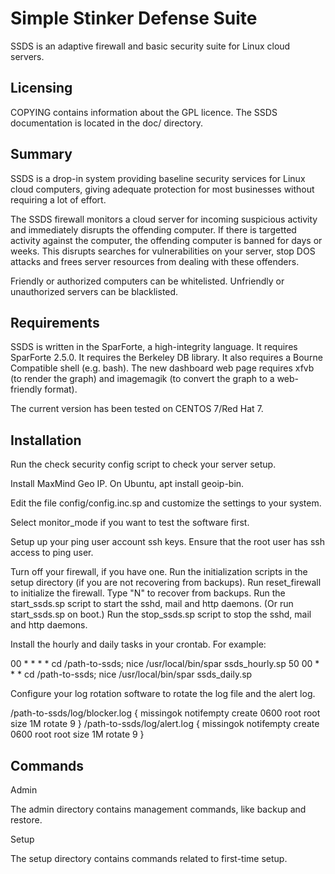 # Simple Stinker Defense Suite

SSDS is an adaptive firewall and basic security suite for
Linux cloud servers.

## Licensing

COPYING contains information about the GPL licence.
The SSDS documentation is located in the doc/ directory.

## Summary

SSDS is a drop-in system providing baseline security services for
Linux cloud computers, giving adequate protection for most
businesses without requiring a lot of effort.

The SSDS firewall monitors a cloud server for incoming suspicious
activity and immediately disrupts the offending computer.  If there
is targetted activity against the computer, the offending computer
is banned for days or weeks.  This disrupts searches for
vulnerabilities on your server, stop DOS attacks and frees server
resources from dealing with these offenders.

Friendly or authorized computers can be whitelisted.  Unfriendly or
unauthorized servers can be blacklisted.

## Requirements

SSDS is written in the SparForte, a high-integrity language.
It requires SparForte 2.5.0.
It requires the Berkeley DB library.
It also requires a Bourne Compatible shell (e.g. bash).
The new dashboard web page requires xfvb (to render the graph) and imagemagik (to convert the graph to a web-friendly format).

The current version has been tested on CENTOS 7/Red Hat 7.

## Installation

Run the check security config script to check your server setup.

Install MaxMind Geo IP.  On Ubuntu, apt install geoip-bin.

Edit the file config/config.inc.sp and customize the settings
to your system.

Select monitor\_mode if you want to test the software first.

Setup up your ping user account ssh keys.  Ensure that the root user has ssh
access to ping user.

Turn off your firewall, if you have one.
Run the initialization scripts in the setup directory (if you are not recovering
from backups).
Run reset\_firewall to initialize the firewall.  Type "N" to recover from backups.
Run the start\_ssds.sp script to start the sshd, mail and http daemons.  (Or run start\_ssds.sp on boot.)
Run the stop\_ssds.sp script to stop the sshd, mail and http daemons.

Install the hourly and daily tasks in your crontab.  For example:

00      *      *      *      *     cd /path-to-ssds; nice /usr/local/bin/spar ssds\_hourly.sp
50      00     *      *      *     cd /path-to-ssds; nice /usr/local/bin/spar ssds\_daily.sp

Configure your log rotation software to rotate the log file and the alert log.

/path-to-ssds/log/blocker.log {
    missingok
    notifempty
    create 0600 root root
    size 1M
    rotate 9
}
/path-to-ssds/log/alert.log {
    missingok
    notifempty
    create 0600 root root
    size 1M
    rotate 9
}

## Commands

Admin

The admin directory contains management commands, like backup and restore.

Setup

The setup directory contains commands related to first-time setup.

